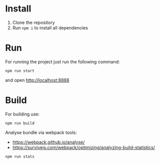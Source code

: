 # Install

1. Clone the repository
2. Run `npm i` to install all dependencies

# Run

For running the project just run the following command:
```
npm run start
```
and open <http://localhost:8888>

# Build

For building use:
```
npm run build
```

Analyse bundle via webpack tools:
- <https://webpack.github.io/analyse/>
- <https://survivejs.com/webpack/optimizing/analyzing-build-statistics/>

```
npm run stats
```
